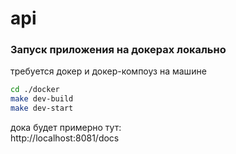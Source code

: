 # api

### Запуск приложения на докерах локально

требуется докер и докер-компоуз на машине

```bash
cd ./docker
make dev-build
make dev-start
```
дока будет примерно тут:  
http://localhost:8081/docs